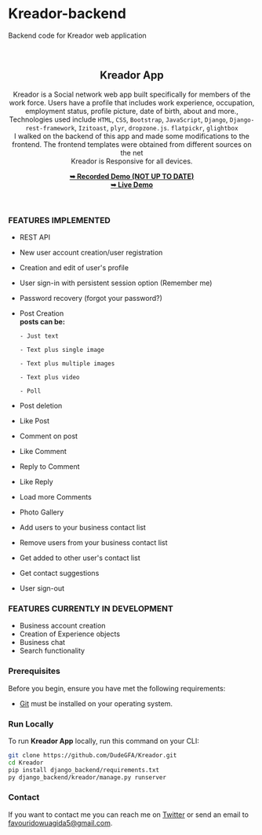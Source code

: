 # Kreador-backend
Backend code for Kreador web application

<div align="center">
    <br/>

  <h2 align="center">Kreador App</h2>

 Kreador is a Social network web app built specifically for members of the work force. Users have a profile that includes work experience, occupation, employment status, profile picture, date of birth, about and more., Technologies used include `HTML`, `CSS`, `Bootstrap`, `JavaScript`, `Django`, `Django-rest-framework`, `Izitoast`, `plyr`, `dropzone.js`. `flatpickr`, `glightbox` <br/>
 I walked on the backend of this app and made some modifications to the frontend. The frontend templates were obtained from different sources on the net<br/>
 Kreador is Responsive for all devices.

  <a href="https://youtu.be/ZyHqjTJoNNY"><strong>➥ Recorded Demo (NOT UP TO DATE) </strong></a> <br/>
  <a href="https://kreador.pythonanywhere.com/"><strong>➥ Live Demo </strong></a>
</div>

<br />

### FEATURES IMPLEMENTED
- REST API
- New user account creation/user registration
- Creation and edit of user's profile
- User sign-in with persistent session option (Remember me)
- Password recovery (forgot your password?)
- Post Creation <br/>
    **posts can be:**
    
      - Just text
  
      - Text plus single image
  
      - Text plus multiple images
  
      - Text plus video
  
      - Poll
- Post deletion
- Like Post
- Comment on post
- Like Comment
- Reply to Comment
- Like Reply
- Load more Comments
- Photo Gallery
- Add users to your business contact list
- Remove users from your business contact list
- Get added to other user's contact list
- Get contact suggestions
- User sign-out

### FEATURES CURRENTLY IN DEVELOPMENT
- Business account creation
- Creation of Experience objects
- Business chat
- Search functionality

### Prerequisites

Before you begin, ensure you have met the following requirements:

* [Git](https://git-scm.com/downloads "Download Git") must be installed on your operating system.

### Run Locally

To run **Kreador App** locally, run this command on your CLI:

```bash
git clone https://github.com/DudeGFA/Kreador.git
cd Kreador
pip install django_backend/requirements.txt
py django_backend/kreador/manage.py runserver
```

### Contact

If you want to contact me you can reach me on [Twitter](https://www.twitter.com/dudegfa) or send an email to favouridowuagida5@gmail.com.
